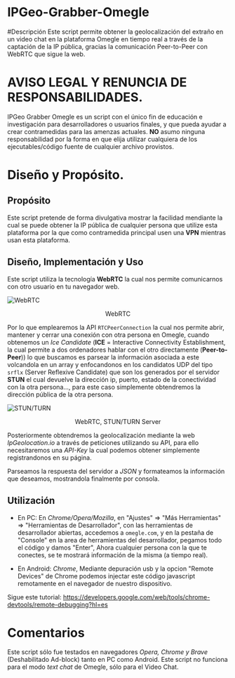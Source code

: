 # IPGeo-Grabber-Omegle

#Descripción
Este script permite obtener la geolocalización del extraño en un video chat en la plataforma Omegle en tiempo real a través de la captación de la IP pública, gracias la comunicación Peer-to-Peer con WebRTC que sigue la web.


# **AVISO LEGAL Y RENUNCIA DE RESPONSABILIDADES**.
IPGeo Grabber Omegle es un script con el único fin de educación e investigación para desarrolladores o usuarios finales, y que pueda ayudar a crear contramedidas para las amenzas actuales.
**NO** asumo ninguna responsabilidad por la forma en que elija utilizar cualquiera de los ejecutables/código fuente de cualquier archivo provistos.

# Diseño y Propósito.

## Propósito

Este script pretende de forma divulgativa mostrar la facilidad mendiante la cual se puede obtener la IP pública de cualquier persona que utilize esta plataforma por la que como contramedida principal usen una **VPN** mientras usan esta plataforma.

## Diseño, Implementación y Uso

Este script utiliza la tecnología **WebRTC** la cual nos permite comunicarnos con otro usuario en tu navegador web.

![WebRTC](https://elandroidelibre.elespanol.com/wp-content/uploads/2015/06/webrtc-2.png)
<p align="center">WebRTC</p>

Por lo que emplearemos la API ```RTCPeerConnection``` la cual nos permite abrir, mantener y cerrar una conexión con otra persona en Omegle, cuando obtenemos un *Ice Candidate* (**ICE** = Interactive Connectivity Establishment, la cual permite a dos ordenadores hablar con el otro directamente (**Peer-to-Peer**)) lo que buscamos es parsear la información asociada a este  volcandola en un array y enfocandonos en los candidatos UDP del tipo ```srflx``` (Server Reflexive Candidate) que son los generados por el servidor **STUN** el cual devuelve la dirección ip, puerto, estado de la conectividad con la otra persona..., para este caso simplemente obtendremos la dirección pública de la otra persona.

![STUN/TURN](https://blog.ivrpowers.com/postimages/technologies/ivrpowers-turn-stun-screen.005.jpeg)
<p align="center">WebRTC, STUN/TURN Server</p>

Posteriormente obtendremos la geolocalización mediante la web *IpGeolocation.io* a través de peticiones utilizando su API, para ello necesitaremos una *API-Key* la cual podemos obtener simplemente registrandonos en su página.

Parseamos la respuesta del servidor a *JSON* y formateamos la información que deseamos, mostrandola finalmente por consola.



## Utilización

* En PC: En *Chrome/Opera/Mozilla*, en "Ajustes" => "Más Herramientas" => "Herramientas de Desarrollador", con las herramientas de desarrollador abiertas, accedemos a ```omegle.com```, y en la pestaña de "Console" en la area de herramientas del desarrollador, pegamos todo el código y damos "Enter", Ahora cualquier persona con la que te conectes, se te mostrará información de la misma (a tiempo real).

* En Android: *Chrome*, Mediante depuración usb y la opcion "Remote Devices" de Chrome podemos injectar este código javascript remotamente en el navegador de nuestro dispositivo.

Sigue este tutorial: https://developers.google.com/web/tools/chrome-devtools/remote-debugging?hl=es

# Comentarios

Este script sólo fue testados en navegadores *Opera, Chrome y Brave* (Deshabilitado Ad-block) tanto en PC como Android.
Este script no funciona para el modo *text chat* de Omegle, sólo para el Video Chat.
